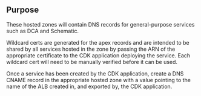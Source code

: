## Purpose
These hosted zones will contain DNS records for general-purpose services
such as DCA and Schematic.

Wildcard certs are generated for the apex records and are intended to be
shared by all services hosted in the zone by passing the ARN of the
appropriate certificate to the CDK application deploying the service.
Each wildcard cert will need to be manually verified before it can be used.

Once a service has been created by the CDK application, create a DNS CNAME
record in the appropriate hosted zone with a value pointing to the name of the
ALB created in, and exported by, the CDK application.
